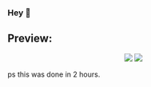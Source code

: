 ### Hey 🥐
## Preview:
<p align="center">
<img src="https://i.imgur.com/xDT8cvE.png">
<img src="https://i.imgur.com/0FEURCO.png">
</p>
ps this was done in 2 hours.
